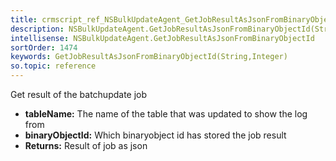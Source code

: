 ```yaml
---
title: crmscript_ref_NSBulkUpdateAgent_GetJobResultAsJsonFromBinaryObjectId_String_p_0_Integer_p_1
description: NSBulkUpdateAgent.GetJobResultAsJsonFromBinaryObjectId(String p_0, Integer p_1)
intellisense: NSBulkUpdateAgent.GetJobResultAsJsonFromBinaryObjectId
sortOrder: 1474
keywords: GetJobResultAsJsonFromBinaryObjectId(String,Integer)
so.topic: reference
---
```



Get result of the batchupdate job



* **tableName:** The name of the table that was updated to show the log from
* **binaryObjectId:** Which binaryobject id has stored the job result
* **Returns:** Result of job as json


